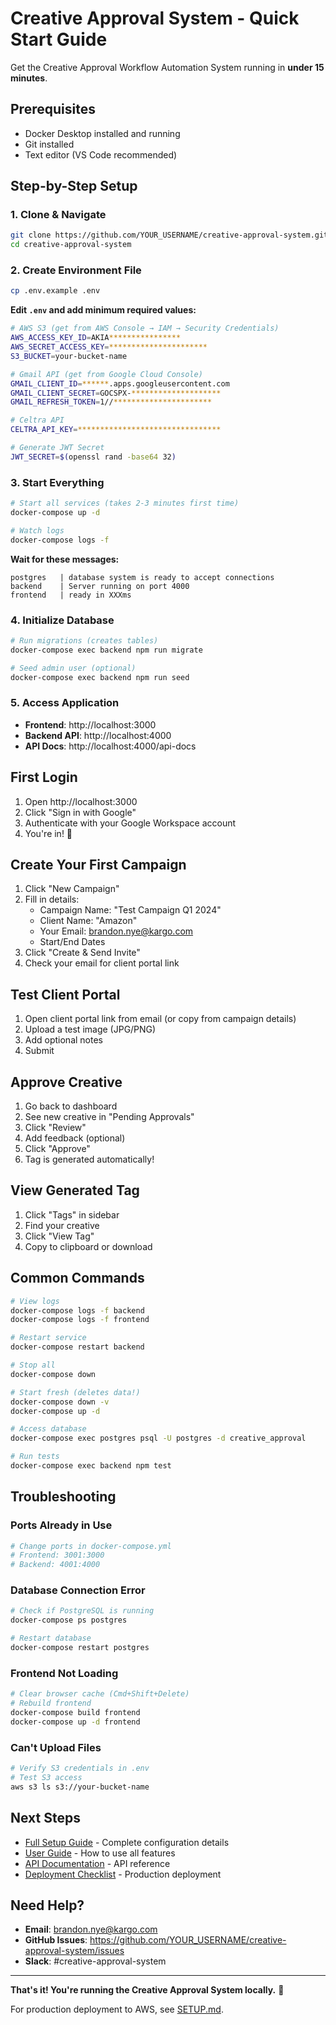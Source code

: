 # Creative Approval System - Quick Start Guide

Get the Creative Approval Workflow Automation System running in **under 15 minutes**.

## Prerequisites

- Docker Desktop installed and running
- Git installed
- Text editor (VS Code recommended)

## Step-by-Step Setup

### 1. Clone & Navigate

```bash
git clone https://github.com/YOUR_USERNAME/creative-approval-system.git
cd creative-approval-system
```

### 2. Create Environment File

```bash
cp .env.example .env
```

**Edit `.env` and add minimum required values:**

```bash
# AWS S3 (get from AWS Console → IAM → Security Credentials)
AWS_ACCESS_KEY_ID=AKIA****************
AWS_SECRET_ACCESS_KEY=**********************
S3_BUCKET=your-bucket-name

# Gmail API (get from Google Cloud Console)
GMAIL_CLIENT_ID=******.apps.googleusercontent.com
GMAIL_CLIENT_SECRET=GOCSPX-********************
GMAIL_REFRESH_TOKEN=1//**********************

# Celtra API
CELTRA_API_KEY=********************************

# Generate JWT Secret
JWT_SECRET=$(openssl rand -base64 32)
```

### 3. Start Everything

```bash
# Start all services (takes 2-3 minutes first time)
docker-compose up -d

# Watch logs
docker-compose logs -f
```

**Wait for these messages:**
```
postgres   | database system is ready to accept connections
backend    | Server running on port 4000
frontend   | ready in XXXms
```

### 4. Initialize Database

```bash
# Run migrations (creates tables)
docker-compose exec backend npm run migrate

# Seed admin user (optional)
docker-compose exec backend npm run seed
```

### 5. Access Application

- **Frontend**: http://localhost:3000
- **Backend API**: http://localhost:4000
- **API Docs**: http://localhost:4000/api-docs

## First Login

1. Open http://localhost:3000
2. Click "Sign in with Google"
3. Authenticate with your Google Workspace account
4. You're in! 🎉

## Create Your First Campaign

1. Click "New Campaign"
2. Fill in details:
   - Campaign Name: "Test Campaign Q1 2024"
   - Client Name: "Amazon"
   - Your Email: brandon.nye@kargo.com
   - Start/End Dates
3. Click "Create & Send Invite"
4. Check your email for client portal link

## Test Client Portal

1. Open client portal link from email (or copy from campaign details)
2. Upload a test image (JPG/PNG)
3. Add optional notes
4. Submit

## Approve Creative

1. Go back to dashboard
2. See new creative in "Pending Approvals"
3. Click "Review"
4. Add feedback (optional)
5. Click "Approve"
6. Tag is generated automatically!

## View Generated Tag

1. Click "Tags" in sidebar
2. Find your creative
3. Click "View Tag"
4. Copy to clipboard or download

## Common Commands

```bash
# View logs
docker-compose logs -f backend
docker-compose logs -f frontend

# Restart service
docker-compose restart backend

# Stop all
docker-compose down

# Start fresh (deletes data!)
docker-compose down -v
docker-compose up -d

# Access database
docker-compose exec postgres psql -U postgres -d creative_approval

# Run tests
docker-compose exec backend npm test
```

## Troubleshooting

### Ports Already in Use

```bash
# Change ports in docker-compose.yml
# Frontend: 3001:3000
# Backend: 4001:4000
```

### Database Connection Error

```bash
# Check if PostgreSQL is running
docker-compose ps postgres

# Restart database
docker-compose restart postgres
```

### Frontend Not Loading

```bash
# Clear browser cache (Cmd+Shift+Delete)
# Rebuild frontend
docker-compose build frontend
docker-compose up -d frontend
```

### Can't Upload Files

```bash
# Verify S3 credentials in .env
# Test S3 access
aws s3 ls s3://your-bucket-name
```

## Next Steps

- [Full Setup Guide](./SETUP.md) - Complete configuration details
- [User Guide](./USER_GUIDE.md) - How to use all features
- [API Documentation](http://localhost:4000/api-docs) - API reference
- [Deployment Checklist](./DEPLOYMENT_CHECKLIST.md) - Production deployment

## Need Help?

- **Email**: brandon.nye@kargo.com
- **GitHub Issues**: https://github.com/YOUR_USERNAME/creative-approval-system/issues
- **Slack**: #creative-approval-system

---

**That's it! You're running the Creative Approval System locally.** 🚀

For production deployment to AWS, see [SETUP.md](./SETUP.md#production-deployment).
